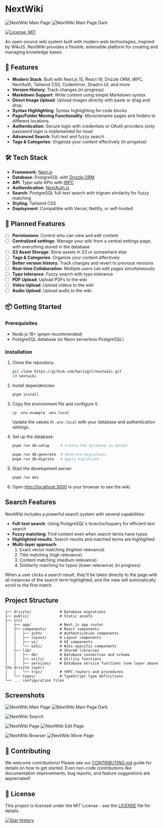# NextWiki

![NextWiki Main Page](./public/assets/images/nextwiki-home.png)
![NextWiki Main Page Dark](./public/assets/images/nextwiki-home-dark.png)

[![License: MIT](https://img.shields.io/badge/License-MIT-blue.svg)](https://opensource.org/licenses/MIT)

An open-source wiki system built with modern web technologies, inspired by WikiJS. NextWiki provides a flexible, extensible platform for creating and managing knowledge bases.

## 🚀 Features

- **Modern Stack**: Built with Next.js 15, React 19, Drizzle ORM, tRPC, NextAuth, Tailwind CSS, Codemirror, Shadcn UI, and more
- **Version History**: Track changes (in progress)
- **Markdown Support**: Write content using simple Markdown syntax
- **Direct Image Upload**: Upload images directly with paste or drag and drop
- **Syntax Highlighting**: Syntax highlighting for code blocks
- **Page/Folder Moving Functionality**: Move/rename pages and folders to different locations
- **Authentication**: Secure login with credentials or OAuth providers (only password login is implemented for now)
- **Advanced Search**: Full-text and fuzzy search
- **Tags & Categories**: Organize your content effectively (in progress)

## 🛠️ Tech Stack

- **Framework**: [Next.js](https://nextjs.org)
- **Database**: PostgreSQL with [Drizzle ORM](https://orm.drizzle.team)
- **API**: Type-safe APIs with [tRPC](https://trpc.io)
- **Authentication**: [NextAuth.js](https://next-auth.js.org)
- **Search**: PostgreSQL full-text search with trigram similarity for fuzzy matching
- **Styling**: Tailwind CSS
- **Deployment**: Compatible with Vercel, Netlify, or self-hosted

## 🔮 Planned Features

- [ ] **Permissions**: Control who can view and edit content
- [ ] **Centralized settings**: Manage your wiki from a central settings page, with everything stored in the database
- [ ] **S3 Asset Storage**: Store assets in S3 or somewhere else
- [ ] **Tags & Categories**: Organize your content effectively
- [ ] **Better version history**: Track changes and revert to previous versions
- [ ] **Real-time Collaboration**: Multiple users can edit pages simultaneously
- [ ] **Typo tolerance**: Fuzzy search with typo tolerance
- [ ] **PDF Upload**: Upload PDFs to the wiki
- [ ] **Video Upload**: Upload videos to the wiki
- [ ] **Audio Upload**: Upload audio to the wiki

## 📦 Getting Started

### Prerequisites

- Node.js 18+ (pnpm recommended)
- PostgreSQL database (or Neon serverless PostgreSQL)

### Installation

1. Clone the repository:

   ```bash
   git clone https://github.com/barisgit/nextwiki.git
   cd nextwiki
   ```

2. Install dependencies:

   ```bash
   pnpm install
   ```

3. Copy the environment file and configure it:

   ```bash
   cp .env.example .env.local
   ```

   Update the values in `.env.local` with your database and authentication settings.

4. Set up the database:

   ```bash
   pnpm run db:setup     # Create the database in docker

   pnpm run db:generate  # Generate migrations
   pnpm run db:migrate   # Apply migrations
   ```

5. Start the development server:

   ```bash
   pnpm run dev
   ```

6. Open [http://localhost:3000](http://localhost:3000) in your browser to see the wiki.

## Search Features

NextWiki includes a powerful search system with several capabilities:

- **Full-text search**: Using PostgreSQL's tsvector/tsquery for efficient text search
- **Fuzzy matching**: Find content even when search terms have typos
- **Highlighted results**: Search results and matched terms are highlighted
- **Multi-layer approach**:
  1. Exact vector matching (highest relevance)
  2. Title matching (high relevance)
  3. Content matching (medium relevance)
  4. Similarity matching for typos (lower relevance) _(in progress)_

When a user clicks a search result, they'll be taken directly to the page with all instances of the search term highlighted, and the view will automatically scroll to the first match.

## Project Structure

```text
├── drizzle/             # Database migrations
├── public/              # Static assets
├── src/
│   ├── app/             # Next.js app router
│   ├── components/      # React components
│   │   ├── auth/        # Authentication components
│   │   ├── layout/      # Layout components
│   │   ├── ui/          # UI components
│   │   └── wiki/        # Wiki-specific components
│   ├── lib/             # Shared libraries
│   │   ├── db/          # Database connection and schema
│   │   ├── utils/       # Utility functions
│   │   ├── services/    # Database service functions (one layer above the drizzle layer)
│   │   └── trpc/        # tRPC routers and procedures
│   └── types/           # TypeScript type definitions
└── ... configuration files
```

## Screenshots

![NextWiki Main Page](./public/assets/images/nextwiki-home.png)
![NextWiki Main Page Dark](./public/assets/images/nextwiki-home-dark.png)

![NextWiki Search](./public/assets/images/nextwiki-search.png)

![NextWiki Page](./public/assets/images/nextwiki-page.png)
![NextWiki Edit Page](./public/assets/images/nextwiki-edit.png)

![NextWiki Browser](./public/assets/images/nextwiki-browser.png)
![NextWiki Move Page](./public/assets/images/nextwiki-move.png)

## 🤝 Contributing

We welcome contributions! Please see our [CONTRIBUTING.md](./CONTRIBUTING.md) guide for details on how to get started. Even non-code contributions like documentation improvements, bug reports, and feature suggestions are appreciated!

## 📄 License

This project is licensed under the MIT License - see the [LICENSE](./LICENSE) file for details.

[![Star History](https://api.star-history.com/svg?repos=barisgit/nextwiki&type=Date)](https://star-history.com/#barisgit/nextwiki&Date)

